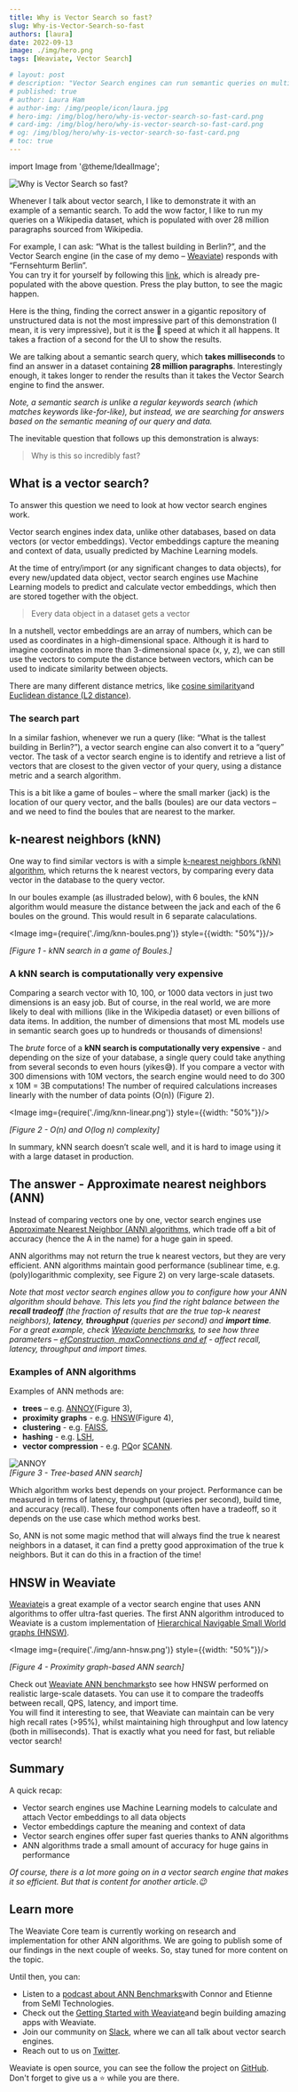 ```yaml
---
title: Why is Vector Search so fast?
slug: Why-is-Vector-Search-so-fast
authors: [laura] 
date: 2022-09-13
image: ./img/hero.png
tags: [Weaviate, Vector Search]

# layout: post
# description: "Vector Search engines can run semantic queries on multi-million datasets in milliseconds. How is that possible?"
# published: true
# author: Laura Ham
# author-img: /img/people/icon/laura.jpg
# hero-img: /img/blog/hero/why-is-vector-search-so-fast-card.png
# card-img: /img/blog/hero/why-is-vector-search-so-fast-card.png
# og: /img/blog/hero/why-is-vector-search-so-fast-card.png
# toc: true
---
```

import Image from '@theme/IdealImage';

![Why is Vector Search so fast?](./img/hero.png)

Whenever I talk about vector search, I like to demonstrate it with an example of a semantic search. To add the wow factor, I like to run my queries on a Wikipedia dataset, which is populated with over 28 million paragraphs sourced from Wikipedia.

<!-- truncate -->


For example, I can ask: “What is the tallest building in Berlin?”, and the Vector Search engine (in the case of my demo – [Weaviate](https://weaviate.io/developers/weaviate/current/)) responds with “Fernsehturm Berlin”.<br/>
You can try it for yourself by following this [link](https://link.semi.technology/3QYy9xX), which is already pre-populated with the above question. Press the play button, to see the magic happen.

Here is the thing, finding the correct answer in a gigantic repository of unstructured data is not the most impressive part of this demonstration (I mean, it is very impressive), but it is the 🚀 speed at which it all happens. It takes a fraction of a second for the UI to show the results.

We are talking about a semantic search query, which **takes milliseconds** to find an answer in a dataset containing **28 million paragraphs**. Interestingly enough, it takes longer to render the results than it takes the Vector Search engine to find the answer.

*Note, a semantic search is unlike a regular keywords search (which matches keywords like-for-like), but instead, we are searching for answers based on the semantic meaning of our query and data.*

The inevitable question that follows up this demonstration is always:

> Why is this so incredibly fast?

## What is a vector search?
To answer this question we need to look at how vector search engines work. 

Vector search engines index data, unlike other databases, based on data vectors (or vector embeddings). Vector embeddings capture the meaning and context of data, usually predicted by Machine Learning models. 

At the time of entry/import (or any significant changes to data objects), for every new/updated data object, vector search engines use Machine Learning models to predict and calculate vector embeddings, which then are stored together with the object.

> Every data object in a dataset gets a vector

In a nutshell, vector embeddings are an array of numbers, which can be used as coordinates in a high-dimensional space. Although it is hard to imagine coordinates in more than 3-dimensional space (x, y, z), we can still use the vectors to compute the distance between vectors, which can be used to indicate similarity between objects. <br/>

There are many different distance metrics, like [cosine similarity](https://en.wikipedia.org/wiki/Cosine_similarity)and [Euclidean distance (L2 distance)](https://en.wikipedia.org/wiki/Euclidean_distance).

### The search part
In a similar fashion, whenever we run a query (like: “What is the tallest building in Berlin?”), a vector search engine can also convert it to a “query” vector. The task of a vector search engine is to identify and retrieve a list of vectors that are closest to the given vector of your query, using a distance metric and a search algorithm. 

This is a bit like a game of boules – where the small marker (jack) is the location of our query vector, and the balls (boules) are our data vectors – and we need to find the boules that are nearest to the marker.

## k-nearest neighbors (kNN)
One way to find similar vectors is with a simple [k-nearest neighbors (kNN) algorithm](https://en.wikipedia.org/wiki/K-nearest_neighbors_algorithm), which returns the k nearest vectors, by comparing every data vector in the database to the query vector. 

In our boules example (as illustraded below), with 6 boules, the kNN algorithm would measure the distance between the jack and each of the 6 boules on the ground. This would result in 6 separate calaculations.

<Image img={require('./img/knn-boules.png')} style={{width: "50%"}}/>

*[Figure 1 - kNN search in a game of Boules.]*

### A kNN search is computationally very expensive
Comparing a search vector with 10, 100, or 1000 data vectors in just two dimensions is an easy job. But of course, in the real world, we are more likely to deal with millions (like in the Wikipedia dataset) or even billions of data items. In addition, the number of dimensions that most ML models use in semantic search goes up to hundreds or thousands of dimensions!

The *brute* force of a **kNN search is computationally very expensive** - and depending on the size of your database, a single query could take anything from several seconds to even hours (yikes😅). If you compare a vector with 300 dimensions with 10M vectors, the search engine would need to do 300 x 10M = 3B computations! The number of required calculations increases linearly with the number of data points (O(n)) (Figure 2).

<Image img={require('./img/knn-linear.png')} style={{width: "50%"}}/>

*[Figure 2 - O(n) and O(log n) complexity]*

In summary, kNN search doesn’t scale well, and it is hard to image using it with a large dataset in production.

## The answer - Approximate nearest neighbors (ANN)
Instead of comparing vectors one by one, vector search engines use [Approximate Nearest Neighbor (ANN) algorithms](https://en.wikipedia.org/wiki/Nearest_neighbor_search#Approximation_methods), which trade off a bit of accuracy (hence the A in the name) for a huge gain in speed.

ANN algorithms may not return the true k nearest vectors, but they are very efficient. ANN algorithms maintain good performance (sublinear time, e.g. (poly)logarithmic complexity, see Figure 2) on very large-scale datasets.

*Note that most vector search engines allow you to configure how your ANN algorithm should behave. This lets you find the right balance between the **recall tradeoff** (the fraction of results that are the true top-k nearest neighbors), **latency**, **throughput** (queries per second) and **import time**.*<br/>
*For a great example, check [Weaviate benchmarks](https://weaviate.io/developers/weaviate/current/benchmarks/ann.html#sift1m-1m-128d-vectors-l2-distance), to see how three parameters – [efConstruction, maxConnections and ef](https://weaviate.io/developers/weaviate/current/benchmarks/ann.html#what-is-being-measured) - affect recall, latency, throughput and import times.*

### Examples of ANN algorithms
Examples of ANN methods are:
* **trees** – e.g. [ANNOY](https://github.com/spotify/annoy)(Figure 3),
* **proximity** **graphs** - e.g. [HNSW](https://arxiv.org/abs/1603.09320)(Figure 4),
* **clustering** - e.g. [FAISS](https://github.com/facebookresearch/faiss),
* **hashing** - e.g. [LSH](https://en.wikipedia.org/wiki/Locality-sensitive_hashing),
* **vector compression** - e.g. [PQ](https://ieeexplore.ieee.org/document/5432202)or [SCANN](https://ai.googleblog.com/2020/07/announcing-scann-efficient-vector.html).

![ANNOY](./img/ann-annoy.png)<br/>
*[Figure 3 - Tree-based ANN search]*

Which algorithm works best depends on your project. Performance can be measured in terms of latency, throughput (queries per second), build time, and accuracy (recall). These four components often have a tradeoff, so it depends on the use case which method works best. 

So, ANN is not some magic method that will always find the true k nearest neighbors in a dataset, it can find a pretty good approximation of the true k neighbors. But it can do this in a fraction of the time! 

## HNSW in Weaviate
[Weaviate](/developers/weaviate/)is a great example of a vector search engine that uses ANN algorithms to offer ultra-fast queries. The first ANN algorithm introduced to Weaviate is a custom implementation of [Hierarchical Navigable Small World graphs (HNSW)](https://weaviate.io/developers/weaviate/current/vector-index-plugins/hnsw.html).

<Image img={require('./img/ann-hnsw.png')} style={{width: "50%"}}/>

*[Figure 4 - Proximity graph-based ANN search]*

Check out [Weaviate ANN benchmarks](https://weaviate.io/developers/weaviate/current/benchmarks/ann.html)to see how HNSW performed on realistic large-scale datasets. You can use it to compare the tradeoffs between recall, QPS, latency, and import time.<br/>
You will find it interesting to see, that Weaviate can maintain can be very high recall rates (>95%), whilst maintaining high throughput and low latency (both in milliseconds). That is exactly what you need for fast, but reliable vector search!

## Summary
A quick recap:
* Vector search engines use Machine Learning models to calculate and attach Vector embeddings to all data objects
* Vector embeddings capture the meaning and context of data
* Vector search engines offer super fast queries thanks to ANN algorithms
* ANN algorithms trade a small amount of accuracy for huge gains in performance

*Of course, there is a lot more going on in a vector search engine that makes it so efficient. But that is content for another article.😉*

## Learn more
The Weaviate Core team is currently working on research and implementation for other ANN algorithms. We are going to publish some of our findings in the next couple of weeks. So, stay tuned for more content on the topic.

Until then, you can:
* Listen to a [podcast about ANN Benchmarks](https://youtu.be/kG3ji89AFyQ)with Connor and Etienne from SeMI Technologies.
* Check out the [Getting Started with Weaviate](/developers/weaviate/getting-started)and begin building amazing apps with Weaviate.
* Join our community on [Slack](https://join.slack.com/t/weaviate/shared_invite/zt-goaoifjr-o8FuVz9b1HLzhlUfyfddhw), where we can all talk about vector search engines.
* Reach out to us on [Twitter](https://twitter.com/weaviate_io).

Weaviate is open source, you can see the follow the project on [GitHub](https://github.com/semi-technologies/weaviate). Don't forget to give us a ⭐️ while you are there.